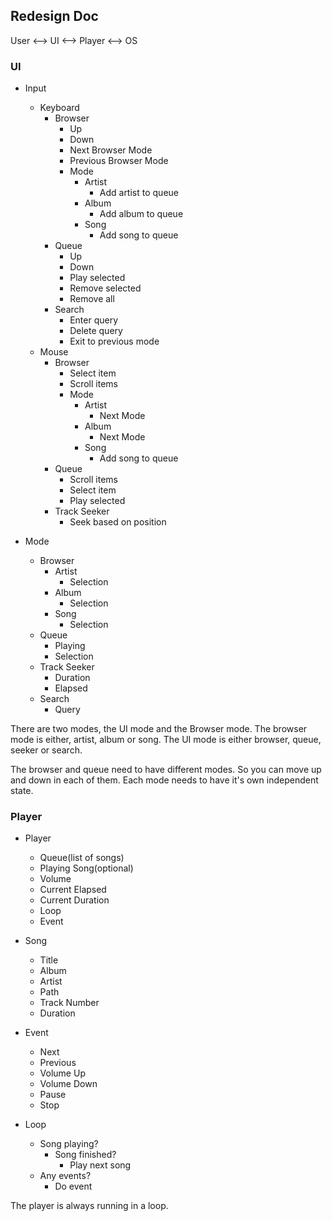 ## Redesign Doc

User <--> UI <--> Player <--> OS

### UI 

- Input
    - Keyboard
        - Browser
            - Up
            - Down
            - Next Browser Mode
            - Previous Browser Mode
            - Mode 
                - Artist
                    - Add artist to queue
                - Album
                    - Add album to queue
                - Song
                    - Add song to queue
        - Queue
            - Up
            - Down
            - Play selected
            - Remove selected
            - Remove all
        - Search
            - Enter query
            - Delete query
            - Exit to previous mode
    - Mouse
        - Browser 
            - Select item
            - Scroll items
            - Mode 
                - Artist
                    - Next Mode
                - Album
                    - Next Mode
                - Song
                    - Add song to queue
        - Queue
            - Scroll items
            - Select item
            - Play selected
        - Track Seeker
            - Seek based on position


- Mode
    - Browser
        - Artist
            - Selection
        - Album
            - Selection
        - Song
            - Selection
    - Queue
        - Playing
        - Selection
    - Track Seeker 
        - Duration
        - Elapsed
    - Search
        - Query


There are two modes, the UI mode and the Browser mode.
The browser mode is either, artist, album or song.
The UI mode is either browser, queue, seeker or search.

The browser and queue need to have different modes.
So you can move up and down in each of them.
Each mode needs to have it's own independent state.

### Player 

- Player
    - Queue(list of songs)
    - Playing Song(optional) 
    - Volume
    - Current Elapsed
    - Current Duration
    - Loop
    - Event

- Song 
    - Title
    - Album
    - Artist
    - Path
    - Track Number
    - Duration

- Event 
    - Next
    - Previous
    - Volume Up
    - Volume Down
    - Pause
    - Stop

- Loop 
    - Song playing?
        - Song finished?
            - Play next song
    - Any events?
        - Do event

The player is always running in a loop.